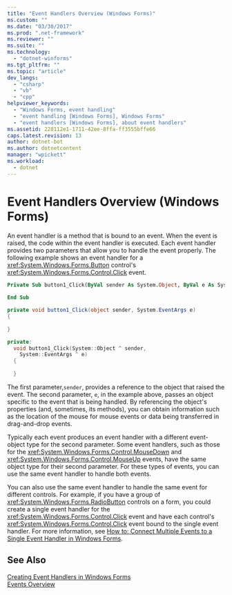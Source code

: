 ```yaml
---
title: "Event Handlers Overview (Windows Forms)"
ms.custom: ""
ms.date: "03/30/2017"
ms.prod: ".net-framework"
ms.reviewer: ""
ms.suite: ""
ms.technology: 
  - "dotnet-winforms"
ms.tgt_pltfrm: ""
ms.topic: "article"
dev_langs: 
  - "csharp"
  - "vb"
  - "cpp"
helpviewer_keywords: 
  - "Windows Forms, event handling"
  - "event handling [Windows Forms], Windows Forms"
  - "event handlers [Windows Forms], about event handlers"
ms.assetid: 228112e1-1711-42ee-8ffa-ff3555bffe66
caps.latest.revision: 13
author: dotnet-bot
ms.author: dotnetcontent
manager: "wpickett"
ms.workload: 
  - dotnet
---
```

# Event Handlers Overview (Windows Forms)
An event handler is a method that is bound to an event. When the event is raised, the code within the event handler is executed. Each event handler provides two parameters that allow you to handle the event properly. The following example shows an event handler for a <xref:System.Windows.Forms.Button> control's <xref:System.Windows.Forms.Control.Click> event.  
  
```vb  
Private Sub button1_Click(ByVal sender As System.Object, ByVal e As System.EventArgs) Handles button1.Click  
  
End Sub  
```  
  
```csharp  
private void button1_Click(object sender, System.EventArgs e)   
{  
  
}  
```  
  
```cpp  
private:  
  void button1_Click(System::Object ^ sender,  
    System::EventArgs ^ e)  
  {  
  
  }  
```  
  
 The first parameter,`sender`, provides a reference to the object that raised the event. The second parameter, `e`, in the example above, passes an object specific to the event that is being handled. By referencing the object's properties (and, sometimes, its methods), you can obtain information such as the location of the mouse for mouse events or data being transferred in drag-and-drop events.  
  
 Typically each event produces an event handler with a different event-object type for the second parameter. Some event handlers, such as those for the <xref:System.Windows.Forms.Control.MouseDown> and <xref:System.Windows.Forms.Control.MouseUp> events, have the same object type for their second parameter. For these types of events, you can use the same event handler to handle both events.  
  
 You can also use the same event handler to handle the same event for different controls. For example, if you have a group of <xref:System.Windows.Forms.RadioButton> controls on a form, you could create a single event handler for the <xref:System.Windows.Forms.Control.Click> event and have each control's <xref:System.Windows.Forms.Control.Click> event bound to the single event handler. For more information, see [How to: Connect Multiple Events to a Single Event Handler in Windows Forms](../../../docs/framework/winforms/how-to-connect-multiple-events-to-a-single-event-handler-in-windows-forms.md).  
  
## See Also  
 [Creating Event Handlers in Windows Forms](../../../docs/framework/winforms/creating-event-handlers-in-windows-forms.md)  
 [Events Overview](../../../docs/framework/winforms/events-overview-windows-forms.md)
